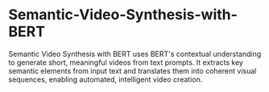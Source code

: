 # Semantic-Video-Synthesis-with-BERT
Semantic Video Synthesis with BERT uses BERT's contextual understanding to generate short, meaningful videos from text prompts. It extracts key semantic elements from input text and translates them into coherent visual sequences, enabling automated, intelligent video creation.
